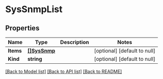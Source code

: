 # SysSnmpList

## Properties
Name | Type | Description | Notes
------------ | ------------- | ------------- | -------------
**Items** | [**[]SysSnmp**](sys_snmp.md) |  | [optional] [default to null]
**Kind** | **string** |  | [optional] [default to null]

[[Back to Model list]](../README.md#documentation-for-models) [[Back to API list]](../README.md#documentation-for-api-endpoints) [[Back to README]](../README.md)


